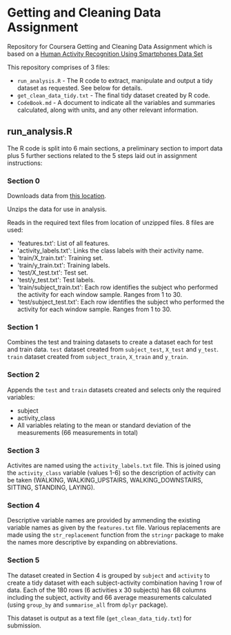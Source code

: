 # Getting and Cleaning Data Assignment

Repository for Coursera Getting and Cleaning Data Assignment which is based on a [Human Activity Recognition Using Smartphones Data Set](http://archive.ics.uci.edu/ml/datasets/Human+Activity+Recognition+Using+Smartphones) 

This repository comprises of 3 files:

*  `run_analysis.R` - The R code to extract, manipulate and output a tidy dataset as requested. See below for details.
*  `get_clean_data_tidy.txt` - The final tidy dataset created by R code.
*  `CodeBook.md` - A document to indicate all the variables and summaries calculated, along with units, and any other relevant information.

## run_analysis.R

The R code is split into 6 main sections, a preliminary section to import data plus 5 further sections related to the 5 steps laid out in assignment instructions:

### Section 0

Downloads data from [this location](https://d396qusza40orc.cloudfront.net/getdata%2Fprojectfiles%2FUCI%20HAR%20Dataset.zip).

Unzips the data for use in analysis.

Reads in the required text files from location of unzipped files.
8 files are used:

*  'features.txt': List of all features.
*  'activity_labels.txt': Links the class labels with their activity name.
*  'train/X_train.txt': Training set.
*  'train/y_train.txt': Training labels.
*  'test/X_test.txt': Test set.
*  'test/y_test.txt': Test labels.
*  'train/subject_train.txt': Each row identifies the subject who performed the activity for each window sample.  Ranges from 1 to 30. 
*  'test/subject_test.txt': Each row identifies the subject who performed the activity for each window sample.  Ranges from 1 to 30. 

### Section 1

Combines the test and training datasets to create a dataset each for test and train data.
`test` dataset created from `subject_test`, `X_test` and `y_test`. 
`train` dataset created from `subject_train`, `X_train` and `y_train`.

### Section 2

Appends the `test` and `train` datasets created and selects only the required variables:

*  subject
*  activity_class
*  All variables relating to the mean or standard deviation of the measurements (66 measurements in total)

### Section 3

Activites are named using the `activity_labels.txt` file. This is joined using the `activity_class` variable (values 1-6) so the description of activity can be taken (WALKING, WALKING_UPSTAIRS, WALKING_DOWNSTAIRS, SITTING, STANDING, LAYING).

### Section 4

Descriptive variable names are provided by ammending the existing variable names as given by the `features.txt` file. Various replacements are made using the `str_replacement` function from the `stringr` package to make the names more descriptive by expanding on abbreviations.

### Section 5

The dataset created in Section 4 is grouped by `subject` and `activity` to create a tidy dataset with each subject-activity combination having 1 row of data. Each of the 180 rows (6 activities x 30 subjects) has 68 columns including the subject, activity and 66 average measurements calculated (using `group_by` and `summarise_all` from `dplyr` package).

This dataset is output as a text file (`get_clean_data_tidy.txt`) for submission.

